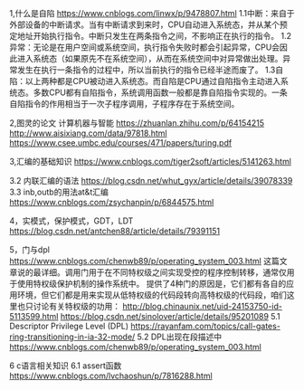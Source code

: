 1,什么是自陷
https://www.cnblogs.com/linwx/p/9478807.html
1.1中断：来自于外部设备的中断请求。当有中断请求到来时，CPU自动进入系统态，并从某个预定地址开始执行指令。中断只发生在两条指令之间，不影响正在执行的指令。
1.2异常：无论是在用户空间或系统空间，执行指令失败时都会引起异常，CPU会因此进入系统态（如果原先不在系统空间），从而在系统空间中对异常做出处理。异常发生在执行一条指令的过程中，所以当前执行的指令已经半途而废了。
1.3自陷：以上两种都是CPU被动进入系统态。而自陷是CPU通过自陷指令主动进入系统态。多数CPU都有自陷指令，系统调用函数一般都是靠自陷指令实现的。一条自陷指令的作用相当于一次子程序调用，子程序存在于系统空间。

2,图灵的论文 计算机器与智能
https://zhuanlan.zhihu.com/p/64154215
http://www.aisixiang.com/data/97818.html
https://www.csee.umbc.edu/courses/471/papers/turing.pdf


3,汇编的基础知识
https://www.cnblogs.com/tiger2soft/articles/5141263.html

3.2 内联汇编的语法
https://blog.csdn.net/whut_gyx/article/details/39078339
3.3 inb,outb的用法at&t汇编
https://www.cnblogs.com/zsychanpin/p/6844575.html

4，实模式，保护模式，GDT，LDT
https://blog.csdn.net/antchen88/article/details/79391151

5，门与dpl
https://www.cnblogs.com/chenwb89/p/operating_system_003.html
这篇文章说的最详细。调用门用于在不同特权级之间实现受控的程序控制转移，通常仅用于使用特权级保护机制的操作系统中。
提供了4种门的原因是，它们都有各自的应用环境，但它们都是用来实现从低特权级的代码段转向高特权级的代码段，咱们这里也只讨论有关特权级的功用：
http://blog.chinaunix.net/uid-24153750-id-5113599.html
https://blog.csdn.net/sinolover/article/details/95201089
5.1     Descriptor Privilege Level (DPL)
https://rayanfam.com/topics/call-gates-ring-transitioning-in-ia-32-mode/
5.2 DPL出现在段描述中
https://www.cnblogs.com/chenwb89/p/operating_system_003.html

6 c语言相关知识
6.1 assert函数
https://www.cnblogs.com/lvchaoshun/p/7816288.html
